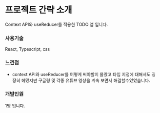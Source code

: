 # 프로젝트 간략 소개
Context API와 useReducer를 적용한 TODO 앱 입니다.

### 사용기술

React, Typescript, css

### 느낀점

- context API와 useReducer를 어떻게 써야할지 몰랐고 타입 지정에 대해서도 굉장히 헤맸지만 구글링 및 각종 유튜브 영상을 계속 보면서 해결할수있었습니다.

### 개발인원

1명 입니다.
